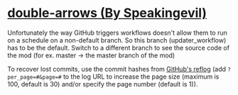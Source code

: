 # [double-arrows (By Speakingevil)](https://github.com/Speakingevil/double-arrows)

Unfortunately the way GitHub triggers workflows doesn't allow them to run on a schedule on a non-default branch. So this branch (updater_workflow) has to be the default. Switch to a different branch to see the source code of the mod (for ex. master -> the master branch of the mod)

To recover lost commits, use the commit hashes from [GitHub's reflog](https://api.github.com/repos/KtaneModules/double-arrows-Speakingevil/events) (add `?per_page=#&page=#` to the log URL to increase the page size (maximum is 100, default is 30) and/or specify the page number (default is 1)).
